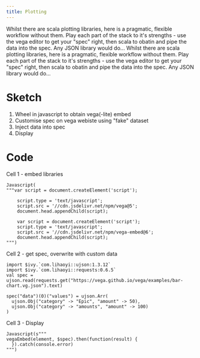 ```yaml
---
title: Plotting
---
```

Whilst there are scala plotting libraries, here is a pragmatic, flexible workflow without them. Play each part of the stack to it's strengths - use the vega editor to get your "spec" right, then scala to obatin and pipe the data into the spec. Any JSON library would do... 
Whilst there are scala plotting libraries, here is a pragmatic, flexible workflow without them. Play each part of the stack to it's strengths - use the vega editor to get your "spec" right, then scala to obatin and pipe the data into the spec. Any JSON library would do... 

# Sketch
1. Wheel in javascript to obtain vega(-lite) embed
2. Customise spec on vega webiste using "fake" dataset
3. Inject data into spec
4. Display

# Code
Cell 1 - embed libraries
```
Javascript(
"""var script = document.createElement('script');
    
    script.type = 'text/javascript';
    script.src = '//cdn.jsdelivr.net/npm/vega@5';
    document.head.appendChild(script);
    
    var script = document.createElement('script');
    script.type = 'text/javascript';
    script.src = '//cdn.jsdelivr.net/npm/vega-embed@6';
    document.head.appendChild(script);
""")
```
Cell 2 - get spec, overwrite with custom data
```
import $ivy.`com.lihaoyi::ujson:1.3.12`
import $ivy.`com.lihaoyi::requests:0.6.5`
val spec = ujson.read(requests.get("https://vega.github.io/vega/examples/bar-chart.vg.json").text)

spec("data")(0)("values") = ujson.Arr(
  ujson.Obj("category" -> "Epic", "amount" -> 50),
  ujson.Obj("category" -> "amounts", "amount" -> 100)
)
```
Cell 3 - Display
```
Javascript(s"""
vegaEmbed(element, $spec).then(function(result) {
  }).catch(console.error)
""")
```

